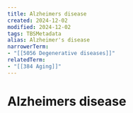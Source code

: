 ```yaml
---
title: Alzheimers disease
created: 2024-12-02
modified: 2024-12-02
tags: TBSMetadata
alias: Alzheimer's disease
narrowerTerm:
- "[[5056 Degenerative diseases]]"
relatedTerm:
- "[[384 Aging]]"
---
```

# Alzheimers disease
